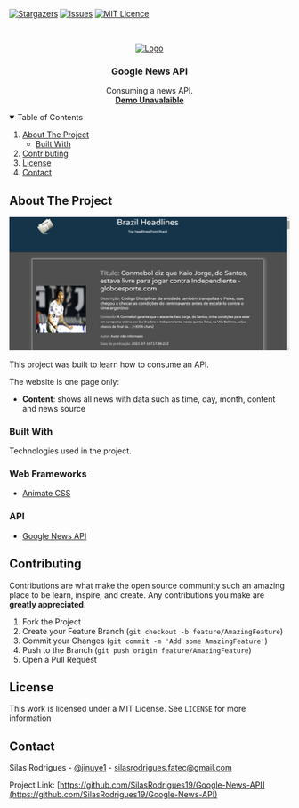 [![Stargazers][stars-shield]][stars-url]
[![Issues][issues-shield]][issues-url]
[![MIT Licence][license-shield]][license-url]


<!-- PROJECT LOGO -->
<br />
<p align="center">
  <a href="#">
    <img src="https://freepngimg.com/download/newspaper/6-2-newspaper-png-clipart.png" alt="Logo" width="80" height="80">
  </a>

  <h3 align="center">Google News API</h3>

  <p align="center">
    Consuming a news API.
    <br />
    <a href="#"><strong>Demo Unavalaible</strong></a>
    <br />
  </p>
</p>



<!-- TABLE OF CONTENTS -->
<details open="open">
  <summary>Table of Contents</summary>
  <ol>
    <li>
      <a href="#about-the-project">About The Project</a>
      <ul>
        <li><a href="#built-with">Built With</a></li>
      </ul>
    </li>
    <li><a href="#contributing">Contributing</a></li>
    <li><a href="#license">License</a></li>
    <li><a href="#contact">Contact</a></li>
  </ol>
</details>



<!-- ABOUT THE PROJECT -->
## About The Project

[![About View][product-screenshot]](https://snake-game-ruddy.vercel.app)

This project was built to learn how to consume an API.

The website is one page only:
* **Content**: shows all news with data such as time, day, month, content and news source

### Built With

Technologies used in the project.

### Web Frameworks
* [Animate CSS](https://animate.style)

### API
* [Google News API](https://newsapi.org/s/google-news-br-api)


<!-- CONTRIBUTING -->
## Contributing

Contributions are what make the open source community such an amazing place to be learn, inspire, and create. Any contributions you make are **greatly appreciated**.

1. Fork the Project
2. Create your Feature Branch (`git checkout -b feature/AmazingFeature`)
3. Commit your Changes (`git commit -m 'Add some AmazingFeature'`)
4. Push to the Branch (`git push origin feature/AmazingFeature`)
5. Open a Pull Request


<!-- LICENSE -->
## License

This work is licensed under a MIT License. See `LICENSE` for more information


<!-- CONTACT -->
## Contact

Silas Rodrigues - [@jinuye1](https://twitter.com/jinuye1) - silasrodrigues.fatec@gmail.com

Project Link: [https://github.com/SilasRodrigues19/Google-News-API](https://github.com/SilasRodrigues19/Google-News-API)

   
   <!-- MARKDOWN LINKS & IMAGES -->
<!-- https://www.markdownguide.org/basic-syntax/#reference-style-links -->
[contributors-shield]: https://img.shields.io/github/contributors/SilasRodrigues19/Google-News-API.svg?style=for-the-badge
[contributors-url]: https://github.com/SilasRodrigues19/Google-News-API/graphs/contributors
[forks-shield]: https://img.shields.io/github/forks/SilasRodrigues19/Google-News-API.svg?style=for-the-badge
[forks-url]: https://github.com/SilasRodrigues19/Google-News-API/network/members
[stars-shield]: https://img.shields.io/github/stars/SilasRodrigues19/Google-News-API.svg?style=for-the-badge
[stars-url]: https://github.com/SilasRodrigues19/Google-News-API/stargazers
[issues-shield]: https://img.shields.io/github/issues/SilasRodrigues19/Google-News-API.svg?style=for-the-badge
[issues-url]: https://github.com/SilasRodrigues19/Google-News-API/issues
[license-shield]: https://img.shields.io/github/license/SilasRodrigues19/Google-News-API?style=for-the-badge
[license-url]: https://github.com/SilasRodrigues19/Google-News-API/blob/main/LICENSE
[product-screenshot]: https://github.com/SilasRodrigues19/Google-News-API/blob/main/img/googleapi.png?raw=true

